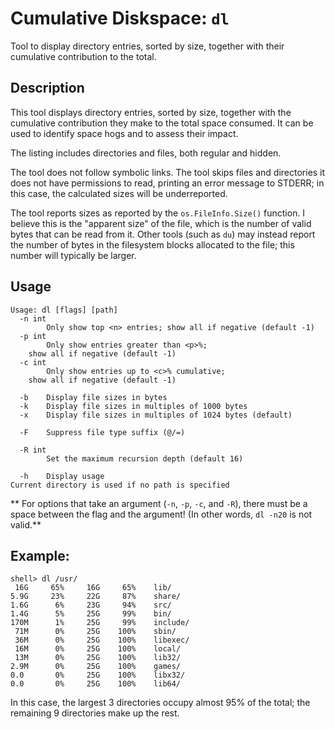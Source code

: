 # Cumulative Diskspace: `dl`

Tool to display directory entries, sorted by size, together with their 
cumulative contribution to the total. 


## Description

This tool displays directory entries, sorted by size, together with the
cumulative contribution they make to the total space consumed. It can
be used to identify space hogs and to assess their impact.

The listing includes directories and files, both regular and hidden.

The tool does not follow symbolic links. The tool skips files and
directories it does not have permissions to read, printing an error
message to STDERR; in this case, the calculated sizes will be
underreported.

The tool reports sizes as reported by the `os.FileInfo.Size()`
function. I believe this is the "apparent size" of the file,
which is the number of valid bytes that can be read from it.
Other tools (such as `du`) may instead report the number of
bytes in the filesystem blocks allocated to the file; this
number will typically be larger.


## Usage 

```
Usage: dl [flags] [path]
  -n int
        Only show top <n> entries; show all if negative (default -1)
  -p int
        Only show entries greater than <p>%;
	show all if negative (default -1)
  -c int
        Only show entries up to <c>% cumulative;
	show all if negative (default -1)
	
  -b    Display file sizes in bytes
  -k    Display file sizes in multiples of 1000 bytes
  -x    Display file sizes in multiples of 1024 bytes (default)

  -F    Suppress file type suffix (@/=)

  -R int
        Set the maximum recursion depth (default 16)

  -h    Display usage
Current directory is used if no path is specified
```

** For options that take an argument (`-n`, `-p`, `-c`, and `-R`),
there must be a space between the flag and the argument! (In other
words, `dl -n20` is not valid.**


## Example:

```
shell> dl /usr/
 16G     65%     16G     65%    lib/
5.9G     23%     22G     87%    share/
1.6G      6%     23G     94%    src/
1.4G      5%     25G     99%    bin/
170M      1%     25G     99%    include/
 71M      0%     25G    100%    sbin/
 36M      0%     25G    100%    libexec/
 16M      0%     25G    100%    local/
 13M      0%     25G    100%    lib32/
2.9M      0%     25G    100%    games/
0.0       0%     25G    100%    libx32/
0.0       0%     25G    100%    lib64/
```

In this case, the largest 3 directories occupy almost 95% of the
total; the remaining 9 directories make up the rest.
